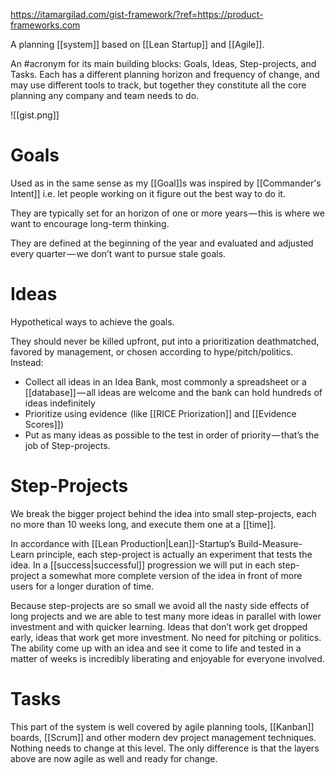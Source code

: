 https://itamargilad.com/gist-framework/?ref=https://product-frameworks.com

A planning [[system]] based on [[Lean Startup]] and [[Agile]].

An #acronym for its main building blocks: Goals, Ideas, Step-projects, and Tasks. Each has a different planning horizon and frequency of change, and may use different tools to track, but together they constitute all the core planning any company and team needs to do.

![[gist.png]]

# Goals

Used as in the same sense as my [[Goal]]s was inspired by [[Commander's Intent]] i.e. let people working on it figure out the best way to do it.

They are typically set for an horizon of one or more years — this is where we want to encourage long-term thinking.

They are defined at the beginning of the year and evaluated and adjusted every quarter — we don’t want to pursue stale goals.

# Ideas

Hypothetical ways to achieve the goals.

They should never be killed upfront, put into a prioritization deathmatched, favored by management, or chosen according to hype/pitch/politics. Instead:

- Collect all ideas in an Idea Bank, most commonly a spreadsheet or a [[database]] — all ideas are welcome and the bank can hold hundreds of ideas indefinitely
- Prioritize using evidence  (like [[RICE Priorization]] and [[Evidence Scores]])
- Put as many ideas as possible to the test in order of priority — that’s the job of Step-projects.

# Step-Projects

We break the bigger project behind the idea into small step-projects, each no more than 10 weeks long, and execute them one at a [[time]].

In accordance with [[Lean Production|Lean]]-Startup’s Build-Measure-Learn principle, each step-project is actually an experiment that tests the idea. In a [[success|successful]] progression we will put in each step-project a somewhat more complete version of the idea in front of more users for a longer duration of time.

Because step-projects are so small we avoid all the nasty side effects of long projects and we are able to test many more ideas in parallel with lower investment and with quicker learning. Ideas that don’t work get dropped early, ideas that work get more investment. No need for pitching or politics. The ability come up with an idea and see it come to life and tested in a matter of weeks is incredibly liberating and enjoyable for everyone involved.

# Tasks

This part of the system is well covered by agile planning tools, [[Kanban]] boards, [[Scrum]] and other modern dev project management techniques. Nothing needs to change at this level. The only difference is that the layers above are now agile as well and ready for change.
